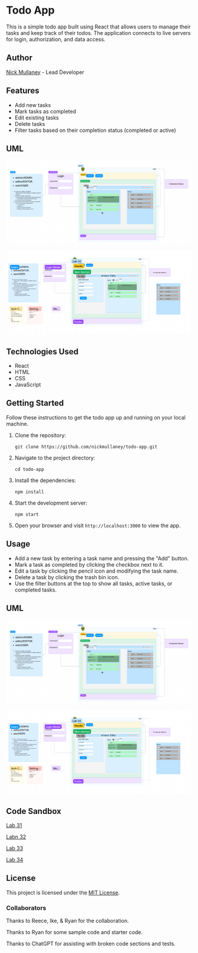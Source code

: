 # Todo App

This is a simple todo app built using React that allows users to manage their tasks and keep track of their todos. The application connects to live servers for login, authorization, and data access.

## Author

[Nick Mullaney](https://github.com/nickmullaney) - Lead Developer

## Features

- Add new tasks
- Mark tasks as completed
- Edit existing tasks
- Delete tasks
- Filter tasks based on their completion status (completed or active)

## UML

![Lab 31](<src/assets/lab 31.png>)

![Lab 34](src/assets/lab34.png)

## Technologies Used

- React
- HTML
- CSS
- JavaScript

## Getting Started

Follow these instructions to get the todo app up and running on your local machine.

1. Clone the repository:

   ```shell
   git clone https://github.com/nickmullaney/todo-app.git
   ```

2. Navigate to the project directory:

   ```shell
   cd todo-app
   ```

3. Install the dependencies:

   ```shell
   npm install
   ```

4. Start the development server:

   ```shell
   npm start
   ```

5. Open your browser and visit `http://localhost:3000` to view the app.

## Usage

- Add a new task by entering a task name and pressing the "Add" button.
- Mark a task as completed by clicking the checkbox next to it.
- Edit a task by clicking the pencil icon and modifying the task name.
- Delete a task by clicking the trash bin icon.
- Use the filter buttons at the top to show all tasks, active tasks, or completed tasks.

## UML

![Lab 31](<src/assets/lab 31.png>)

![Lab 34](src/assets/lab34.png)

## Code Sandbox

[Lab 31](https://codesandbox.io/p/github/nickmullaney/todo-app/context-settings?layout=%257B%2522sidebarPanel%2522%253A%2522EXPLORER%2522%252C%2522rootPanelGroup%2522%253A%257B%2522direction%2522%253A%2522horizontal%2522%252C%2522type%2522%253A%2522PANEL_GROUP%2522%252C%2522id%2522%253A%2522ROOT_LAYOUT%2522%252C%2522panels%2522%253A%255B%257B%2522type%2522%253A%2522PANEL_GROUP%2522%252C%2522direction%2522%253A%2522horizontal%2522%252C%2522id%2522%253A%2522EDITOR%2522%252C%2522panels%2522%253A%255B%257B%2522type%2522%253A%2522PANEL%2522%252C%2522panelType%2522%253A%2522TABS%2522%252C%2522id%2522%253A%2522cljf28ryh00bm356mal5eat18%2522%257D%255D%252C%2522sizes%2522%253A%255B100%255D%257D%252C%257B%2522type%2522%253A%2522PANEL_GROUP%2522%252C%2522direction%2522%253A%2522horizontal%2522%252C%2522id%2522%253A%2522DEVTOOLS%2522%252C%2522panels%2522%253A%255B%257B%2522type%2522%253A%2522PANEL%2522%252C%2522panelType%2522%253A%2522TABS%2522%252C%2522id%2522%253A%2522cljf28ryh00bo356m4vdzs56s%2522%257D%255D%252C%2522sizes%2522%253A%255B100%255D%257D%255D%252C%2522sizes%2522%253A%255B50%252C50%255D%257D%252C%2522tabbedPanels%2522%253A%257B%2522cljf28ryh00bm356mal5eat18%2522%253A%257B%2522tabs%2522%253A%255B%257B%2522id%2522%253A%2522cljf28ryh00bl356m1cutg3xk%2522%252C%2522mode%2522%253A%2522permanent%2522%252C%2522type%2522%253A%2522FILE%2522%252C%2522filepath%2522%253A%2522%252FREADME.md%2522%257D%255D%252C%2522id%2522%253A%2522cljf28ryh00bm356mal5eat18%2522%252C%2522activeTabId%2522%253A%2522cljf28ryh00bl356m1cutg3xk%2522%257D%252C%2522cljf28ryh00bo356m4vdzs56s%2522%253A%257B%2522tabs%2522%253A%255B%257B%2522id%2522%253A%2522cljf28ryh00bn356mgyzygh14%2522%252C%2522mode%2522%253A%2522permanent%2522%252C%2522type%2522%253A%2522PROJECT_SETUP%2522%257D%255D%252C%2522id%2522%253A%2522cljf28ryh00bo356m4vdzs56s%2522%252C%2522activeTabId%2522%253A%2522cljf28ryh00bn356mgyzygh14%2522%257D%257D%252C%2522showDevtools%2522%253Atrue%252C%2522showSidebar%2522%253Atrue%252C%2522sidebarPanelSize%2522%253A15%257D)

[Labn 32](https://codesandbox.io/p/github/nickmullaney/todo-app/phase2?layout=%257B%2522sidebarPanel%2522%253A%2522EXPLORER%2522%252C%2522rootPanelGroup%2522%253A%257B%2522direction%2522%253A%2522horizontal%2522%252C%2522type%2522%253A%2522PANEL_GROUP%2522%252C%2522id%2522%253A%2522ROOT_LAYOUT%2522%252C%2522panels%2522%253A%255B%257B%2522type%2522%253A%2522PANEL_GROUP%2522%252C%2522direction%2522%253A%2522horizontal%2522%252C%2522id%2522%253A%2522EDITOR%2522%252C%2522panels%2522%253A%255B%257B%2522type%2522%253A%2522PANEL%2522%252C%2522panelType%2522%253A%2522TABS%2522%252C%2522id%2522%253A%2522cljhicdb400i1356mu269qgcj%2522%257D%255D%252C%2522sizes%2522%253A%255B100%255D%257D%252C%257B%2522type%2522%253A%2522PANEL_GROUP%2522%252C%2522direction%2522%253A%2522horizontal%2522%252C%2522id%2522%253A%2522DEVTOOLS%2522%252C%2522panels%2522%253A%255B%257B%2522type%2522%253A%2522PANEL%2522%252C%2522panelType%2522%253A%2522TABS%2522%252C%2522id%2522%253A%2522cljhicdb400i3356m2wkjilvl%2522%257D%255D%252C%2522sizes%2522%253A%255B100%255D%257D%255D%252C%2522sizes%2522%253A%255B50%252C50%255D%257D%252C%2522tabbedPanels%2522%253A%257B%2522cljhicdb400i1356mu269qgcj%2522%253A%257B%2522tabs%2522%253A%255B%257B%2522id%2522%253A%2522cljhicdb400i0356m4apoz5m6%2522%252C%2522mode%2522%253A%2522permanent%2522%252C%2522type%2522%253A%2522FILE%2522%252C%2522filepath%2522%253A%2522%252FREADME.md%2522%257D%255D%252C%2522id%2522%253A%2522cljhicdb400i1356mu269qgcj%2522%252C%2522activeTabId%2522%253A%2522cljhicdb400i0356m4apoz5m6%2522%257D%252C%2522cljhicdb400i3356m2wkjilvl%2522%253A%257B%2522id%2522%253A%2522cljhicdb400i3356m2wkjilvl%2522%252C%2522tabs%2522%253A%255B%257B%2522type%2522%253A%2522TASK_LOG%2522%252C%2522taskId%2522%253A%2522start%2522%252C%2522id%2522%253A%2522cljhicpdq00od356mob7wecxr%2522%252C%2522mode%2522%253A%2522permanent%2522%257D%255D%252C%2522activeTabId%2522%253A%2522cljhicpdq00od356mob7wecxr%2522%257D%257D%252C%2522showDevtools%2522%253Atrue%252C%2522showSidebar%2522%253Atrue%252C%2522sidebarPanelSize%2522%253A15%257D)

[Lab 33](https://codesandbox.io/p/github/nickmullaney/todo-app/auth?layout=%257B%2522sidebarPanel%2522%253A%2522EXPLORER%2522%252C%2522rootPanelGroup%2522%253A%257B%2522direction%2522%253A%2522horizontal%2522%252C%2522type%2522%253A%2522PANEL_GROUP%2522%252C%2522id%2522%253A%2522ROOT_LAYOUT%2522%252C%2522panels%2522%253A%255B%257B%2522type%2522%253A%2522PANEL_GROUP%2522%252C%2522direction%2522%253A%2522horizontal%2522%252C%2522id%2522%253A%2522EDITOR%2522%252C%2522panels%2522%253A%255B%257B%2522type%2522%253A%2522PANEL%2522%252C%2522panelType%2522%253A%2522TABS%2522%252C%2522id%2522%253A%2522cljj8c3cf00ho356muaibqo7l%2522%257D%255D%252C%2522sizes%2522%253A%255B100%255D%257D%252C%257B%2522type%2522%253A%2522PANEL_GROUP%2522%252C%2522direction%2522%253A%2522horizontal%2522%252C%2522id%2522%253A%2522DEVTOOLS%2522%252C%2522panels%2522%253A%255B%257B%2522type%2522%253A%2522PANEL%2522%252C%2522panelType%2522%253A%2522TABS%2522%252C%2522id%2522%253A%2522cljj8c3cf00hq356mejerkxhb%2522%257D%255D%252C%2522sizes%2522%253A%255B100%255D%257D%255D%252C%2522sizes%2522%253A%255B50%252C50%255D%257D%252C%2522tabbedPanels%2522%253A%257B%2522cljj8c3cf00ho356muaibqo7l%2522%253A%257B%2522tabs%2522%253A%255B%257B%2522id%2522%253A%2522cljj8c3cf00hn356m17ti2h8r%2522%252C%2522mode%2522%253A%2522permanent%2522%252C%2522type%2522%253A%2522FILE%2522%252C%2522filepath%2522%253A%2522%252FREADME.md%2522%257D%255D%252C%2522id%2522%253A%2522cljj8c3cf00ho356muaibqo7l%2522%252C%2522activeTabId%2522%253A%2522cljj8c3cf00hn356m17ti2h8r%2522%257D%252C%2522cljj8c3cf00hq356mejerkxhb%2522%253A%257B%2522tabs%2522%253A%255B%257B%2522id%2522%253A%2522cljj8c3cf00hp356mtp1vbjp8%2522%252C%2522mode%2522%253A%2522permanent%2522%252C%2522type%2522%253A%2522PROJECT_SETUP%2522%257D%255D%252C%2522id%2522%253A%2522cljj8c3cf00hq356mejerkxhb%2522%252C%2522activeTabId%2522%253A%2522cljj8c3cf00hp356mtp1vbjp8%2522%257D%257D%252C%2522showDevtools%2522%253Atrue%252C%2522showSidebar%2522%253Atrue%252C%2522sidebarPanelSize%2522%253A15%257D)

[Lab 34](https://codesandbox.io/p/github/nickmullaney/todo-app/phase4?layout=%257B%2522sidebarPanel%2522%253A%2522EXPLORER%2522%252C%2522rootPanelGroup%2522%253A%257B%2522direction%2522%253A%2522horizontal%2522%252C%2522type%2522%253A%2522PANEL_GROUP%2522%252C%2522id%2522%253A%2522ROOT_LAYOUT%2522%252C%2522panels%2522%253A%255B%257B%2522type%2522%253A%2522PANEL_GROUP%2522%252C%2522direction%2522%253A%2522horizontal%2522%252C%2522id%2522%253A%2522EDITOR%2522%252C%2522panels%2522%253A%255B%257B%2522type%2522%253A%2522PANEL%2522%252C%2522panelType%2522%253A%2522TABS%2522%252C%2522id%2522%253A%2522cljj8cxyb0145356mwlo30pwe%2522%257D%255D%252C%2522sizes%2522%253A%255B100%255D%257D%252C%257B%2522type%2522%253A%2522PANEL_GROUP%2522%252C%2522direction%2522%253A%2522horizontal%2522%252C%2522id%2522%253A%2522DEVTOOLS%2522%252C%2522panels%2522%253A%255B%257B%2522type%2522%253A%2522PANEL%2522%252C%2522panelType%2522%253A%2522TABS%2522%252C%2522id%2522%253A%2522cljj8cxyb0147356m5m0px25o%2522%257D%255D%252C%2522sizes%2522%253A%255B100%255D%257D%255D%252C%2522sizes%2522%253A%255B50%252C50%255D%257D%252C%2522tabbedPanels%2522%253A%257B%2522cljj8cxyb0145356mwlo30pwe%2522%253A%257B%2522tabs%2522%253A%255B%257B%2522id%2522%253A%2522cljj8cxya0144356m04ovmmlz%2522%252C%2522mode%2522%253A%2522permanent%2522%252C%2522type%2522%253A%2522FILE%2522%252C%2522filepath%2522%253A%2522%252FREADME.md%2522%257D%255D%252C%2522id%2522%253A%2522cljj8cxyb0145356mwlo30pwe%2522%252C%2522activeTabId%2522%253A%2522cljj8cxya0144356m04ovmmlz%2522%257D%252C%2522cljj8cxyb0147356m5m0px25o%2522%253A%257B%2522id%2522%253A%2522cljj8cxyb0147356m5m0px25o%2522%252C%2522activeTabId%2522%253A%2522cljj8d9m201ce356mhl4ljusq%2522%252C%2522tabs%2522%253A%255B%257B%2522type%2522%253A%2522TASK_LOG%2522%252C%2522taskId%2522%253A%2522start%2522%252C%2522id%2522%253A%2522cljj8d9m201ce356mhl4ljusq%2522%252C%2522mode%2522%253A%2522permanent%2522%257D%252C%257B%2522type%2522%253A%2522TASK_PORT%2522%252C%2522taskId%2522%253A%2522start%2522%252C%2522port%2522%253A3000%252C%2522id%2522%253A%2522cljj8dh5r01kd356mshmwf6cs%2522%252C%2522mode%2522%253A%2522permanent%2522%252C%2522path%2522%253A%2522%2522%257D%255D%257D%257D%252C%2522showDevtools%2522%253Atrue%252C%2522showSidebar%2522%253Atrue%252C%2522sidebarPanelSize%2522%253A15%257D)

## License

This project is licensed under the [MIT License](LICENSE).

### Collaborators

Thanks to Reece, Ike, & Ryan for the collaboration.

Thanks to Ryan for some sample code and starter code.

Thanks to ChatGPT for assisting with broken code sections and tests.
